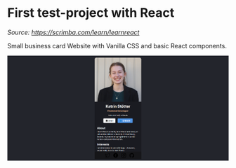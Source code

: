 # First test-project with React
*Source: https://scrimba.com/learn/learnreact*

Small business card Website with Vanilla CSS and basic React components.

![img.png](img.png)